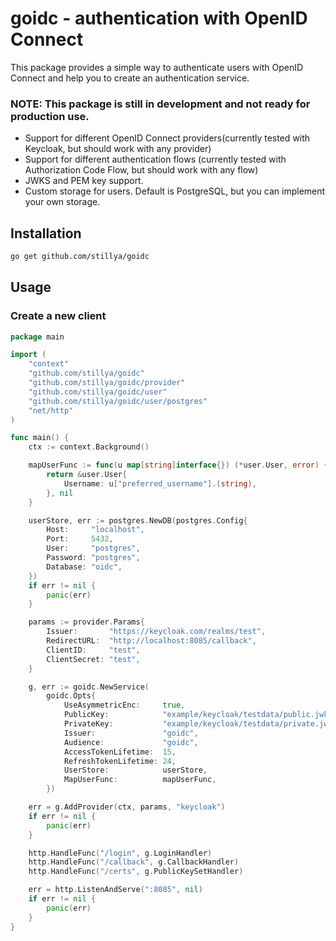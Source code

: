 # goidc - authentication with OpenID Connect

This package provides a simple way to authenticate users with OpenID Connect and help you to create an authentication service.

### NOTE: This package is still in development and not ready for production use.

* Support for different OpenID Connect providers(currently tested with Keycloak, but should work with any provider)
* Support for different authentication flows (currently tested with Authorization Code Flow, but should work with any flow)
* JWKS and PEM key support.
* Custom storage for users. Default is PostgreSQL, but you can implement your own storage.

## Installation

```bash
go get github.com/stillya/goidc
```

## Usage

### Create a new client

```go
package main

import (
	"context"
	"github.com/stillya/goidc"
	"github.com/stillya/goidc/provider"
	"github.com/stillya/goidc/user"
	"github.com/stillya/goidc/user/postgres"
	"net/http"
)

func main() {
	ctx := context.Background()

	mapUserFunc := func(u map[string]interface{}) (*user.User, error) {
		return &user.User{
			Username: u["preferred_username"].(string),
		}, nil
	}

	userStore, err := postgres.NewDB(postgres.Config{
		Host:     "localhost",
		Port:     5432,
		User:     "postgres",
		Password: "postgres",
		Database: "oidc",
	})
	if err != nil {
		panic(err)
	}

	params := provider.Params{
		Issuer:       "https://keycloak.com/realms/test",
		RedirectURL:  "http://localhost:8085/callback",
		ClientID:     "test",
		ClientSecret: "test",
	}

	g, err := goidc.NewService(
		goidc.Opts{
			UseAsymmetricEnc:     true,
			PublicKey:            "example/keycloak/testdata/public.jwks",
			PrivateKey:           "example/keycloak/testdata/private.jwks",
			Issuer:               "goidc",
			Audience:             "goidc",
			AccessTokenLifetime:  15,
			RefreshTokenLifetime: 24,
			UserStore:            userStore,
			MapUserFunc:          mapUserFunc,
		})

	err = g.AddProvider(ctx, params, "keycloak")
	if err != nil {
		panic(err)
	}

	http.HandleFunc("/login", g.LoginHandler)
	http.HandleFunc("/callback", g.CallbackHandler)
	http.HandleFunc("/certs", g.PublicKeySetHandler)

	err = http.ListenAndServe(":8085", nil)
	if err != nil {
		panic(err)
	}
}
```



